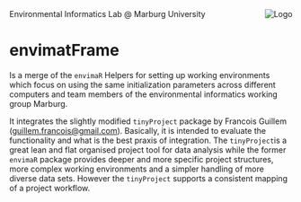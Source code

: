<img src="https://avatars0.githubusercontent.com/u/44788932?s=200&v=4" align="right" title="Logo">
Environmental Informatics Lab @ Marburg University

# envimatFrame
Is a merge of the `envimaR` Helpers for setting up working environments which focus on using the same 
initialization parameters across different computers and team members of the environmental informatics working group Marburg. 

It integrates the slightly modified `tinyProject` package by Francois Guillem (guillem.francois@gmail.com).  Basically, it is intended to evaluate the functionality and what is the best praxis of integration. The `tinyProject`is a great lean and flat organised project tool for data analysis while the former `envimaR` package provides deeper and more specific project structures, more complex working environments and a simpler handling of more diverse data sets. However the ``tinyProject`` supports a consistent mapping of a project workflow.




